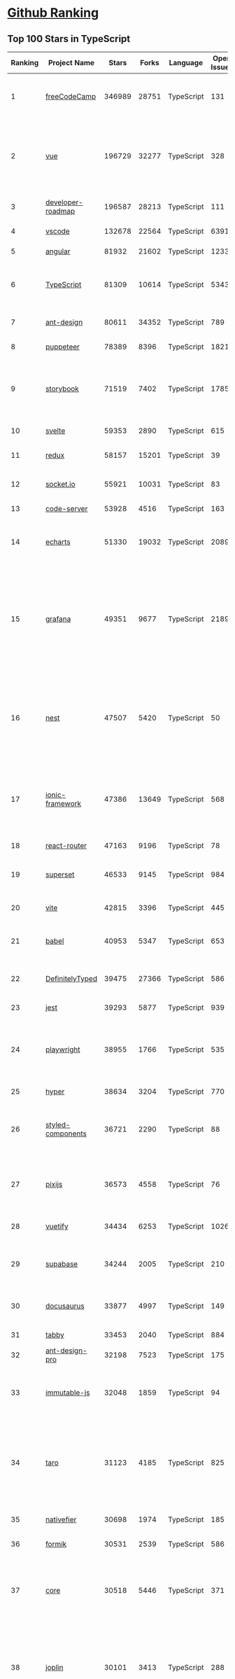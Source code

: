 [Github Ranking](../README.md)
==========

## Top 100 Stars in TypeScript

| Ranking | Project Name | Stars | Forks | Language | Open Issues | Description | Last Commit |
| ------- | ------------ | ----- | ----- | -------- | ----------- | ----------- | ----------- |
| 1 | [freeCodeCamp](https://github.com/freeCodeCamp/freeCodeCamp) | 346989 | 28751 | TypeScript | 131 | freeCodeCamp.org's open-source codebase and curriculum. Learn to code for free. | 2022-06-09T21:59:38Z |
| 2 | [vue](https://github.com/vuejs/vue) | 196729 | 32277 | TypeScript | 328 | 🖖 Vue.js is a progressive, incrementally-adoptable JavaScript framework for building UI on the web. | 2022-06-09T17:24:27Z |
| 3 | [developer-roadmap](https://github.com/kamranahmedse/developer-roadmap) | 196587 | 28213 | TypeScript | 111 | Roadmap to becoming a developer in 2022 | 2022-06-09T20:29:17Z |
| 4 | [vscode](https://github.com/microsoft/vscode) | 132678 | 22564 | TypeScript | 6391 | Visual Studio Code | 2022-06-10T00:59:36Z |
| 5 | [angular](https://github.com/angular/angular) | 81932 | 21602 | TypeScript | 1233 | The modern web developer’s platform | 2022-06-10T02:41:20Z |
| 6 | [TypeScript](https://github.com/microsoft/TypeScript) | 81309 | 10614 | TypeScript | 5343 | TypeScript is a superset of JavaScript that compiles to clean JavaScript output. | 2022-06-10T02:11:25Z |
| 7 | [ant-design](https://github.com/ant-design/ant-design) | 80611 | 34352 | TypeScript | 789 | An enterprise-class UI design language and React UI library | 2022-06-10T02:12:16Z |
| 8 | [puppeteer](https://github.com/puppeteer/puppeteer) | 78389 | 8396 | TypeScript | 1821 | Headless Chrome Node.js API | 2022-06-09T22:51:53Z |
| 9 | [storybook](https://github.com/storybookjs/storybook) | 71519 | 7402 | TypeScript | 1785 | 📓 The UI component explorer. Develop, document, & test React, Vue, Angular, Web Components, Ember, Svelte & more! | 2022-06-10T00:56:57Z |
| 10 | [svelte](https://github.com/sveltejs/svelte) | 59353 | 2890 | TypeScript | 615 | Cybernetically enhanced web apps | 2022-06-09T06:32:36Z |
| 11 | [redux](https://github.com/reduxjs/redux) | 58157 | 15201 | TypeScript | 39 | Predictable state container for JavaScript apps | 2022-06-10T00:29:10Z |
| 12 | [socket.io](https://github.com/socketio/socket.io) | 55921 | 10031 | TypeScript | 83 | Realtime application framework (Node.JS server) | 2022-05-25T21:29:50Z |
| 13 | [code-server](https://github.com/coder/code-server) | 53928 | 4516 | TypeScript | 163 | VS Code in the browser | 2022-06-09T19:26:28Z |
| 14 | [echarts](https://github.com/apache/echarts) | 51330 | 19032 | TypeScript | 2089 | Apache ECharts is a powerful, interactive charting and data visualization library for browser | 2022-06-09T15:46:26Z |
| 15 | [grafana](https://github.com/grafana/grafana) | 49351 | 9677 | TypeScript | 2189 | The open and composable observability and data visualization platform. Visualize metrics, logs, and traces from multiple sources like Prometheus, Loki, Elasticsearch, InfluxDB, Postgres and many more.  | 2022-06-09T23:44:02Z |
| 16 | [nest](https://github.com/nestjs/nest) | 47507 | 5420 | TypeScript | 50 | A progressive Node.js framework for building efficient, scalable, and enterprise-grade server-side applications on top of TypeScript & JavaScript (ES6, ES7, ES8) 🚀 | 2022-06-08T21:12:53Z |
| 17 | [ionic-framework](https://github.com/ionic-team/ionic-framework) | 47386 | 13649 | TypeScript | 568 | A powerful cross-platform UI toolkit for building native-quality iOS, Android, and Progressive Web Apps with HTML, CSS, and JavaScript. | 2022-06-09T21:51:47Z |
| 18 | [react-router](https://github.com/remix-run/react-router) | 47163 | 9196 | TypeScript | 78 | Declarative routing for React | 2022-06-10T00:59:38Z |
| 19 | [superset](https://github.com/apache/superset) | 46533 | 9145 | TypeScript | 984 | Apache Superset is a Data Visualization and Data Exploration Platform | 2022-06-09T23:32:54Z |
| 20 | [vite](https://github.com/vitejs/vite) | 42815 | 3396 | TypeScript | 445 | Next generation frontend tooling. It's fast! | 2022-06-10T03:03:56Z |
| 21 | [babel](https://github.com/babel/babel) | 40953 | 5347 | TypeScript | 653 | 🐠 Babel is a compiler for writing next generation JavaScript. | 2022-06-10T01:10:45Z |
| 22 | [DefinitelyTyped](https://github.com/DefinitelyTyped/DefinitelyTyped) | 39475 | 27366 | TypeScript | 586 | The repository for high quality TypeScript type definitions. | 2022-06-10T00:54:33Z |
| 23 | [jest](https://github.com/facebook/jest) | 39293 | 5877 | TypeScript | 939 | Delightful JavaScript Testing. | 2022-06-09T10:35:30Z |
| 24 | [playwright](https://github.com/microsoft/playwright) | 38955 | 1766 | TypeScript | 535 | Playwright is a framework for Web Testing and Automation. It allows testing Chromium, Firefox and WebKit with a single API.  | 2022-06-10T00:29:14Z |
| 25 | [hyper](https://github.com/vercel/hyper) | 38634 | 3204 | TypeScript | 770 | A terminal built on web technologies | 2022-06-06T17:01:39Z |
| 26 | [styled-components](https://github.com/styled-components/styled-components) | 36721 | 2290 | TypeScript | 88 | Visual primitives for the component age. Use the best bits of ES6 and CSS to style your apps without stress 💅 | 2022-05-05T01:15:33Z |
| 27 | [pixijs](https://github.com/pixijs/pixijs) | 36573 | 4558 | TypeScript | 76 | The HTML5 Creation Engine: Create beautiful digital content with the fastest, most flexible 2D WebGL renderer. | 2022-06-07T21:36:03Z |
| 28 | [vuetify](https://github.com/vuetifyjs/vuetify) | 34434 | 6253 | TypeScript | 1026 | 🐉 Material Component Framework for Vue | 2022-06-09T21:23:34Z |
| 29 | [supabase](https://github.com/supabase/supabase) | 34244 | 2005 | TypeScript | 210 | The open source Firebase alternative. Follow to stay updated about our public Beta. | 2022-06-09T14:48:10Z |
| 30 | [docusaurus](https://github.com/facebook/docusaurus) | 33877 | 4997 | TypeScript | 149 | Easy to maintain open source documentation websites. | 2022-06-09T16:53:28Z |
| 31 | [tabby](https://github.com/Eugeny/tabby) | 33453 | 2040 | TypeScript | 884 | A terminal for a more modern age | 2022-06-09T04:03:43Z |
| 32 | [ant-design-pro](https://github.com/ant-design/ant-design-pro) | 32198 | 7523 | TypeScript | 175 | 👨🏻‍💻👩🏻‍💻 Use Ant Design like a Pro! | 2022-06-10T02:25:56Z |
| 33 | [immutable-js](https://github.com/immutable-js/immutable-js) | 32048 | 1859 | TypeScript | 94 | Immutable persistent data collections for Javascript which increase efficiency and simplicity. | 2022-05-23T19:03:40Z |
| 34 | [taro](https://github.com/NervJS/taro) | 31123 | 4185 | TypeScript | 825 | 开放式跨端跨框架解决方案，支持使用 React/Vue/Nerv 等框架来开发微信/京东/百度/支付宝/字节跳动/ QQ 小程序/H5/React Native 等应用。  https://taro.zone/ | 2022-06-10T02:58:51Z |
| 35 | [nativefier](https://github.com/nativefier/nativefier) | 30698 | 1974 | TypeScript | 185 | Make any web page a desktop application | 2022-06-03T19:36:22Z |
| 36 | [formik](https://github.com/jaredpalmer/formik) | 30531 | 2539 | TypeScript | 586 | Build forms in React, without the tears 😭  | 2022-06-09T17:30:27Z |
| 37 | [core](https://github.com/vuejs/core) | 30518 | 5446 | TypeScript | 371 | 🖖 Vue.js is a progressive, incrementally-adoptable JavaScript framework for building UI on the web. | 2022-06-09T16:43:30Z |
| 38 | [joplin](https://github.com/laurent22/joplin) | 30101 | 3413 | TypeScript | 288 | Joplin - an open source note taking and to-do application with synchronisation capabilities for Windows, macOS, Linux, Android and iOS. | 2022-06-09T15:41:02Z |
| 39 | [excalidraw](https://github.com/excalidraw/excalidraw) | 29904 | 2415 | TypeScript | 551 | Virtual whiteboard for sketching hand-drawn like diagrams | 2022-06-09T12:23:09Z |
| 40 | [react-use](https://github.com/streamich/react-use) | 29892 | 2360 | TypeScript | 267 | React Hooks — 👍 | 2022-06-10T00:44:14Z |
| 41 | [date-fns](https://github.com/date-fns/date-fns) | 28919 | 1459 | TypeScript | 330 | ⏳ Modern JavaScript date utility library ⌛️ | 2022-06-09T12:47:02Z |
| 42 | [react-hook-form](https://github.com/react-hook-form/react-hook-form) | 28676 | 1386 | TypeScript | 1 | 📋 React Hooks for form state management and validation (Web + React Native) | 2022-06-10T02:08:02Z |
| 43 | [typeorm](https://github.com/typeorm/typeorm) | 28482 | 5204 | TypeScript | 1547 | ORM for TypeScript and JavaScript (ES7, ES6, ES5). Supports MySQL, PostgreSQL, MariaDB, SQLite, MS SQL Server, Oracle, SAP Hana, WebSQL databases. Works in NodeJS, Browser, Ionic, Cordova and Electron platforms. | 2022-06-09T04:03:04Z |
| 44 | [nocodb](https://github.com/nocodb/nocodb) | 28190 | 1713 | TypeScript | 293 | 🔥 🔥 🔥 Open Source Airtable Alternative - turns any MySQL, Postgres, SQLite into a Spreadsheet with REST APIs. | 2022-06-10T02:42:25Z |
| 45 | [query](https://github.com/TanStack/query) | 27719 | 1594 | TypeScript | 19 | 🤖 Powerful asynchronous state management, server-state utilities and data fetching for TS/JS, React, Solid, Svelte and Vue. | 2022-06-09T20:03:29Z |
| 46 | [rxjs](https://github.com/ReactiveX/rxjs) | 27139 | 2804 | TypeScript | 195 | A reactive programming library for JavaScript | 2022-06-01T19:34:00Z |
| 47 | [chakra-ui](https://github.com/chakra-ui/chakra-ui) | 26886 | 2348 | TypeScript | 62 | ⚡️ Simple, Modular & Accessible UI Components for your React Applications | 2022-06-09T17:28:26Z |
| 48 | [postcss](https://github.com/postcss/postcss) | 26332 | 1501 | TypeScript | 12 | Transforming styles with JS plugins | 2022-05-26T05:01:14Z |
| 49 | [html2canvas](https://github.com/niklasvh/html2canvas) | 26115 | 4397 | TypeScript | 739 | Screenshots with JavaScript | 2022-06-03T07:25:05Z |
| 50 | [angular-cli](https://github.com/angular/angular-cli) | 25423 | 12131 | TypeScript | 231 | CLI tool for Angular | 2022-06-09T23:57:47Z |
| 51 | [mobx](https://github.com/mobxjs/mobx) | 25324 | 1691 | TypeScript | 13 | Simple, scalable state management. | 2022-06-07T00:29:17Z |
| 52 | [cheerio](https://github.com/cheeriojs/cheerio) | 25125 | 1546 | TypeScript | 10 | Fast, flexible, and lean implementation of core jQuery designed specifically for the server. | 2022-06-09T16:22:34Z |
| 53 | [react-select](https://github.com/JedWatson/react-select) | 24705 | 3913 | TypeScript | 181 | The Select Component for React.js | 2022-06-02T04:54:28Z |
| 54 | [slate](https://github.com/ianstormtaylor/slate) | 24554 | 2779 | TypeScript | 484 | A completely customizable framework for building rich text editors. (Currently in beta.) | 2022-06-08T12:43:11Z |
| 55 | [ngx-admin](https://github.com/akveo/ngx-admin) | 23686 | 7580 | TypeScript | 385 | Customizable admin dashboard template based on Angular 10+ | 2022-05-26T09:32:38Z |
| 56 | [prisma](https://github.com/prisma/prisma) | 23381 | 828 | TypeScript | 2016 | Next-generation ORM for Node.js & TypeScript \| PostgreSQL, MySQL, MariaDB, SQL Server, SQLite, MongoDB and CockroachDB | 2022-06-10T02:47:35Z |
| 57 | [react-spring](https://github.com/pmndrs/react-spring) | 23276 | 1015 | TypeScript | 56 | ✌️ A spring physics based React animation library | 2022-06-08T20:59:24Z |
| 58 | [etcher](https://github.com/balena-io/etcher) | 23102 | 1667 | TypeScript | 369 | Flash OS images to SD cards & USB drives, safely and easily. | 2022-05-26T15:22:10Z |
| 59 | [n8n](https://github.com/n8n-io/n8n) | 22815 | 2635 | TypeScript | 97 | Free and open fair-code licensed node based Workflow Automation Tool. Easily automate tasks across different services. | 2022-06-09T22:03:54Z |
| 60 | [components](https://github.com/angular/components) | 22742 | 6159 | TypeScript | 1708 | Component infrastructure and Material Design components for Angular | 2022-06-09T21:21:34Z |

